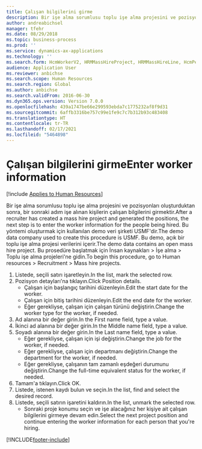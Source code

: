 ```yaml
---
title: Çalışan bilgilerini girme
description: Bir işe alma sorumlusu toplu işe alma projesini ve pozisyonları oluşturduktan sonra, bir sonraki adım işe alınan kişilerin çalışan bilgilerini girmektir.
author: andreabichsel
manager: tfehr
ms.date: 08/29/2018
ms.topic: business-process
ms.prod: ''
ms.service: dynamics-ax-applications
ms.technology: ''
ms.search.form: HcmWorkerV2, HRMMassHireProject, HRMMassHireLine, HcmPersonnelManagementWorkspace
audience: Application User
ms.reviewer: anbichse
ms.search.scope: Human Resources
ms.search.region: Global
ms.author: anbichse
ms.search.validFrom: 2016-06-30
ms.dyn365.ops.version: Version 7.0.0
ms.openlocfilehash: 439a1747be66e299593ebda7c1775232af8f9d31
ms.sourcegitcommit: 6affb3316be757c99e1fe9c7c7b312b93c483408
ms.translationtype: HT
ms.contentlocale: tr-TR
ms.lasthandoff: 02/17/2021
ms.locfileid: "5464898"
---
```

# <a name="enter-worker-information"></a><span data-ttu-id="6ba48-103">Çalışan bilgilerini girme</span><span class="sxs-lookup"><span data-stu-id="6ba48-103">Enter worker information</span></span>

[!include [Applies to Human Resources](../includes/applies-to-hr.md)]



<span data-ttu-id="6ba48-104">Bir işe alma sorumlusu toplu işe alma projesini ve pozisyonları oluşturduktan sonra, bir sonraki adım işe alınan kişilerin çalışan bilgilerini girmektir.</span><span class="sxs-lookup"><span data-stu-id="6ba48-104">After a recruiter has created a mass hire project and generated the positions, the next step is to enter the worker information for the people being hired.</span></span> <span data-ttu-id="6ba48-105">Bu yöntemi oluşturmak için kullanılan demo veri şirketi USMF'dir.</span><span class="sxs-lookup"><span data-stu-id="6ba48-105">The demo data company used to create this procedure is USMF.</span></span> <span data-ttu-id="6ba48-106">Bu demo, açık bir toplu işe alma projesi verilerini içerir.</span><span class="sxs-lookup"><span data-stu-id="6ba48-106">The demo data contains an open mass hire project.</span></span> <span data-ttu-id="6ba48-107">Bu prosedüre başlatmak için İnsan kaynakları > İşe alma > Toplu işe alma projeleri'ne gidin.</span><span class="sxs-lookup"><span data-stu-id="6ba48-107">To begin this procedure, go to Human resources > Recruitment > Mass hire projects.</span></span>

1. <span data-ttu-id="6ba48-108">Listede, seçili satırı işaretleyin.</span><span class="sxs-lookup"><span data-stu-id="6ba48-108">In the list, mark the selected row.</span></span>
2. <span data-ttu-id="6ba48-109">Pozisyon detayları'na tıklayın.</span><span class="sxs-lookup"><span data-stu-id="6ba48-109">Click Position details.</span></span>
    * <span data-ttu-id="6ba48-110">Çalışan için başlangıç tarihini düzenleyin.</span><span class="sxs-lookup"><span data-stu-id="6ba48-110">Edit the start date for the worker.</span></span>  
    * <span data-ttu-id="6ba48-111">Çalışan için bitiş tarihini düzenleyin.</span><span class="sxs-lookup"><span data-stu-id="6ba48-111">Edit the end date for the worker.</span></span>  
    * <span data-ttu-id="6ba48-112">Eğer gerekliyse, çalışan için çalışan türünü değiştirin.</span><span class="sxs-lookup"><span data-stu-id="6ba48-112">Change the worker type for the worker, if needed.</span></span>  
3. <span data-ttu-id="6ba48-113">Ad alanına bir değer girin.</span><span class="sxs-lookup"><span data-stu-id="6ba48-113">In the First name field, type a value.</span></span>
4. <span data-ttu-id="6ba48-114">İkinci ad alanına bir değer girin.</span><span class="sxs-lookup"><span data-stu-id="6ba48-114">In the Middle name field, type a value.</span></span>
5. <span data-ttu-id="6ba48-115">Soyadı alanına bir değer girin.</span><span class="sxs-lookup"><span data-stu-id="6ba48-115">In the Last name field, type a value.</span></span>
    * <span data-ttu-id="6ba48-116">Eğer gerekliyse, çalışan için işi değiştirin.</span><span class="sxs-lookup"><span data-stu-id="6ba48-116">Change the job for the worker, if needed.</span></span>  
    * <span data-ttu-id="6ba48-117">Eğer gerekliyse, çalışan için departmanı değiştirin.</span><span class="sxs-lookup"><span data-stu-id="6ba48-117">Change the department for the worker, if needed.</span></span>  
    * <span data-ttu-id="6ba48-118">Eğer gerekliyse, çalışanın tam zamanlı eşdeğeri durumunu değiştirin.</span><span class="sxs-lookup"><span data-stu-id="6ba48-118">Change the full-time equivalent status for the worker, if needed.</span></span>  
6. <span data-ttu-id="6ba48-119">Tamam'a tıklayın.</span><span class="sxs-lookup"><span data-stu-id="6ba48-119">Click OK.</span></span>
7. <span data-ttu-id="6ba48-120">Listede, istenen kaydı bulun ve seçin.</span><span class="sxs-lookup"><span data-stu-id="6ba48-120">In the list, find and select the desired record.</span></span>
8. <span data-ttu-id="6ba48-121">Listede, seçili satırın işaretini kaldırın.</span><span class="sxs-lookup"><span data-stu-id="6ba48-121">In the list, unmark the selected row.</span></span>
    * <span data-ttu-id="6ba48-122">Sonraki proje konumu seçin ve işe alacağınız her kişiye ait çalışan bilgilerini girmeye devam edin.</span><span class="sxs-lookup"><span data-stu-id="6ba48-122">Select the next project position and continue entering the worker information for each person that you're hiring.</span></span>  



[!INCLUDE[footer-include](../includes/footer-banner.md)]